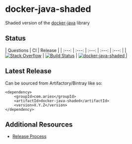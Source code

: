 # docker-java-shaded

Shaded version of the [docker-java]() library

## Status

| Questions | CI | Release |
| :---: | :---: | :---: | :---: | :---: |
| [![Stack Overflow](https://img.shields.io/badge/stack-overflow-4183C4.svg)](https://stackoverflow.com/questions/tagged/docker-java-shaded) | [![Build Status](https://travis-ci.org/project-aries/docker-java-shaded.svg?branch=master)](https://travis-ci.org/project-aries/docker-java-shaded) | [![docker-java-shaded](https://api.bintray.com/packages/project-aries/libs-release-local/docker-java-shaded/images/download.svg) ](https://bintray.com/project-aries/libs-release-local/docker-java-shaded/_latestVersion) |

## Latest Release

Can be sourced from Artifactory/Bintray like so:
```
<dependency>
    <groupId>com.aries</groupId>
    <artifactId>docker-java-shaded</artifactId>
    <version>X.Y.Z</version>
</dependency>
```

## Additional Resources

* [Release Process](https://github.com/project-aries/docker-java-shaded/blob/master/docs/RELEASE_PROCESS.md)

